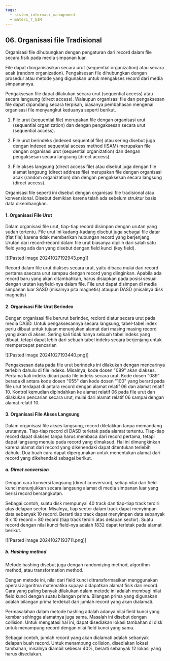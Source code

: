 ```yaml
---
tags:
  - sistem_informasi_management
  - materi_7_SIM
---
```

## 06. Organisasi file Tradisional

Organisasi file dihubungkan dengan pengaturan dari record dalam file secara fisik pada media simpanan luar. 

File dapat diorganisasikan secara urut (sequential organization) atau secara acak (random organization). Pengaksesan file dihubungkan dengan prosedur atau metode yang digunakan untuk mengakses record dari media simpanannya.

Pengaksesan file dapat dilakukan secara urut (sequential access) atau secara langsung (direct access). Walaupun organisasi file dan pengaksesan file dapat dipandang secara terpisah, biasanya pembahasan mengenai organisasi file menyangkut keduanya seperti berikut.

1. File urut (sequential file) merupakan file dengan organisasi urut (sequential organization) dan dengan pengaksesan secara urut (sequential access).

2. File urut berindeks (indexed sequential file) atau sering disebut juga dengan indexed sequential access method (ISAM) merupakan file dengan organisasi urut (sequential organization) dan dengan pengaksesan secara langsung (direct access).
   
3. File akses langsung (direct access file) atau disebut juga dengan file alamat langsung (direct address file) merupakan file dengan organisasi acak (random organization) dan dengan pengaksesan secara langsung (direct access).

Organisasi file seperti ini disebut dengan organisasi file tradisional atau konvensional. Disebut demikian karena telah ada sebelum struktur basis data dikembangkan.

#### 1. Organisasi File Urut

Dalam organisasi file urut, tiap-tiap record disimpan dengan urutan yang sudah tertentu. File urut ini kadang-kadang disebut juga sebagai file datar (flat file) karena tidak memberikan hubungan record yang berjenjang. Urutan dari record-record dalam file urut biasanya dipilih dari salah satu field yang ada dan yang disebut dengan field kunci (key field).

![[Pasted image 20241027192943.png]]

Record dalam file urut diakses secara urut, yaitu dibaca mulai dari record pertama saecara urut sampau dengan record yang diinginkan. Apabila ada record baru yang akan ditambahkan, harus disiapkan pada posisi sesuai dengan urutan keyfield-nya dalam file. File urut dapat disimpan di media simpanan luar SASD (misalnya pita magnetis) ataupun DASD (misalnya disk magnetis)


#### 2. Organisasi File Urut Berindex

Dengan organisasi file berurut berindex, reciord diatur secara urut pada media DASD. Untuk pengaksesannya secara langsung, tabel-tabel index perlu dibuat untuk tujuan menunjukan alamat dari masing masing record yang akan di akses. Sering kali tidak hanya sebuah tabel indeks yang dibuat, tetapi dapat lebih dari sebuah tabel indeks secara berjenjang untuk mempercepat pencarian

![[Pasted image 20241027193440.png]]

Pengaksesan data pada file urut berindeks ini dilakukan dengan mencarinya terlebih dahulu di file indeks. Misalnya, kode dosen "089" akan diakses. Pertama kali indeks dicari pada file indeks secara urut. Kode dosen "089" berada di antara kode dosen "055" dan kode dosen "100" yang berarti pada file urut terdapat di antara record dengan alamat relatif 06 dan alamat relatif 10. Kontrol kemudian dipindahkan ke alamat relatif 06 pada file urut dan dilakukan pencarian secara urut, mulai dari alamat relatif 06 sampai dengan alamat relatif 10.

#### 3. Organisasi File Akses Langsung

Dalam organisasi file akses langsung, record diletakkan tanpa memandang urutannya. Tiap-tiap record di DASD terletak pada alamat tertentu. Tiap-tiap record dapat diakses tanpa harus membaca dari record pertama, tetapi dapat langsung menuju pada record yang dimaksud. Hal ini dimungkinkan karena alamat dari record yang dikehendaki dapat ditentukan terlebih dahulu. Dua buah cara dapat dipergunakan untuk menentukan alamat dari record yang dikehendaki sebagai berikut.

##### a. Direct conversion

Dengan cara konversi langsung (direct conversion), setiap nilai dari field kunci menunjukkan secara langsung alamat di media simpanan luar yang berisi record bersangkutan. 

Sebagai contoh, suatu disk mempunyai 40 track dan tiap-tiap track terdiri atas delapan sector. Misalnya, tiap sector dalam track dapat menyimpan data sebanyak 10 record. Berarti tiap track dapat menyimpan data sebanyak 8 x 10 record = 80 record (tiap track terdiri atas delapan sector). Suatu record dengan nilai kunci field-nya adalah 1832 dapat terletak pada alamat berikut.

![[Pasted image 20241027193711.png]]

##### b. Hashing method

Metode hashing disebut juga dengan randomizing method, algorithm method, atau transformation method.

Dengan metode ini, nilai dari field kunci ditransformasikan menggunakan operasi algoritma matematika supaya didapatkan alamat fisik dari record. Cara yang paling banyak dilakukan dalam metode ini adalah membagi nilai field kunci dengan suatu bilangan prima. Bilangan prima yang digunakan adalah bilangan prima terdekat dari jumlah record yang akan dialamati.

Permasalahan dalam metode hashing adalah adanya nilai field kunci yang kembar sehingga alamatnya juga sama. Masalah ini disebut dengan collision. Untuk mengatasi hal ini, dapat disediakan lokasi tambahan di disk untuk menampung record dengan nilai field kunci yang sama.

Sebagai contoh, jumlah record yang akan dialamati adalah sebanyak delapan buah record. Untuk menampung collision, disediakan lokasi tambahan, misalnya diambil sebesar 40%, berarti sebanyak 12 lokasi yang harus disediakan.




